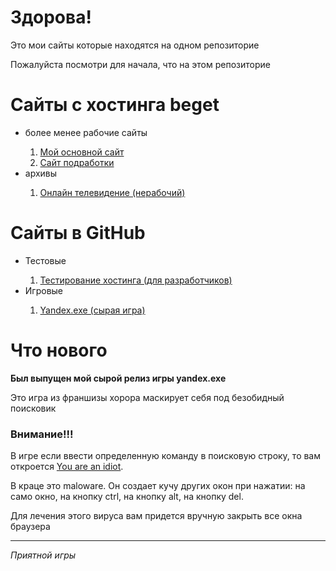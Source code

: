 <h1>Здорова!</h1>
<p>Это мои сайты которые находятся на одном репозиторие</p>
<p>Пожалуйста посмотри для начала, что на этом репозиторие</p>
<h1>Сайты с хостинга beget</h1>
<ul>
  <li>более менее рабочие сайты</li>
  <ol>
    <li><a href="http://b91561ll.beget.tech/ITstep">Мой основной сайт</a></li>
    <li><a href="http://b91561ll.beget.tech/kulinaria.ru">Сайт подработки</a></li>
  </ol>
  <li>архивы</li>
  <ol>
    <li><a href="http://b91561ll.beget.tech/TVstep/home.php">Онлайн телевидение (нерабочий)</a></li>
  </ol>
</ul>
<h1>Сайты в GitHub</h1>
<ul>
  <li>Тестовые</li>
  <ol>
    <li><a href="https://b91561ll.github.io/test.html">Тестирование хостинга (для разработчиков)</a></li>
  </ol>
  <li>Игровые</li>
  <ol>
    <li><a href="https://b91561ll.github.io/Yandex.exe">Yandex.exe (сырая игра)</a></li>
  </ol>
</ul>
<h1>Что нового</h1>
<p><b>Был выпущен мой сырой релиз игры yandex.exe</b></p>
<p>Это игра из франшизы хорора маскирует себя под безобидный поисковик</p>
<h3>Внимание!!!</h3>
<p>В игре если ввести определенную команду в поисковую строку, то вам откроется <a href="https://malwarepedia.fandom.com/ru/wiki/JavaScript.YouAreAnIdiot">You are an idiot</a>.</p>
<p>В краце это maloware. Он создает кучу других окон при нажатии: на само окно, на кнопку ctrl, на кнопку alt, на кнопку del.</p>
<p>Для лечения этого вируса вам придется вручную закрыть все окна браузера</p>
<hr>
<p><em>Приятной игры</em></p>
